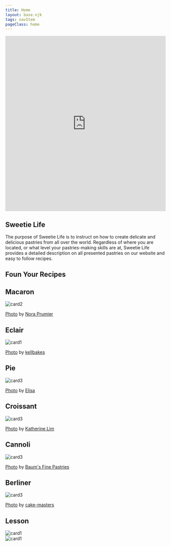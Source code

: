 ```yaml
---
title: Home
layout: base.njk
tags: navItem
pageClass: home
---
```

<main>
<body>
  <article class="hero">
   <div class="video">
      <iframe class="videocontent" width="100%" height="550" src="https://www.youtube.com/embed/2rOcCug6heU" title="YouTube video player" frameborder="0" allow="accelerometer; autoplay; clipboard-write; encrypted-media; gyroscope; picture-in-picture" allowfullscreen></iframe>
    </div>
    <div class="herotext w50">
      <h1>Sweetie Life</h1>
      <p>The purpose of Sweetie Life is to instruct on how to create delicate and delicious pastries from all over the world. Regardless of where you are located, or what level your pastries-making skills are at, Sweetie Life provides a detailed description on all presented pastries on our website and easy to follow recipes.</p>
    </div>
    
  </div>
 
</article>

<!--  <div class="search">
    <form>
					<label>
						<input type="text" size="25" name="gr">
					</label>
					<input type="submit" value="search" class="btn">
				</form>
  </div>-->
 
  <section class="container">
     <div class="title">
     <h1 class="p40">Foun Your Recipes</h1>
     </div>
      <div class="home_container" >
      <div class="card">
        <h2>Macaron</h2>
        <img src="/images/s-m.jpg" alt="card2">
         <p class="credit"><a href="https://www.flickr.com/photos/nora_prumier/33395060056/in/photolist-ST1pTw-rHcsLT-rdZu4f-VzNRFH-rpLYU1-CSW6vJ-2ehZ8s1-LGuZ4Y-yh1Tfh-Cah2EG-8RzMmG-SRxtGm-LKaKTh-rbqPoJ-Mx9Jjx-Pip4pY-Kijfo9-LU91So-EhKAAg-ENVs93-zbJvkS-BAiTZr-22oYcct-CpbDBR-22PbCDc-27iW3En-JTZwjR-8RYzK3-qUNcVS-GNUA88-WBZ1iH-vuWwz8-JhdxFr-GXTVoa-AH3okp-236KjLW-tyj6hY-vpCQhk-v7Hp4d-36ERNq-xfaYoH-215u3Y3-RgRZhN-y18iKq-BSvsb1-z8HHHf-UGzCMZ-qLpNtT-qvCoe4-VSCV4A">Photo</a> by <a href="https://www.flickr.com/photos/laurelquist/">Nora Prumier</a></p>
      </div>
      <div class="card">
        <h2>Eclair</h2>
        <img src="/images/s-eclairs.jpg" alt="card1">
        <p class="credit"><a href="https://www.flickr.com/photos/kellbakes/15944340533/sizes/c/">Photo</a> by <a href="https://www.flickr.com/photos/kellbakes/15944340533/sizes/c/">kellbakes</a></p>
      </div>
      <div class="card">
        <h2>Pie</h2>
        <img src="/images/s-pie.jpg" alt="card3">
         <p class="credit"><a href="https://www.flickr.com/photos/31134010@N02/31173242456/in/photolist-PuF1Vw-MUuN1G-MjaRG3-ZUn9Rb-QTqJNo-QkorRW-LkMxNo-z6EdHQ-KCh51Y-2cmgM47-MS53P4-YzsxGn-8Rxe6m-NHUfof-AZhK3r-Ch4VQ3-ZodNsi-YZp7qu-CnyLmA-CJ5oe7-VAZRBX-21cdeeY-GNCx3B-UF5BEv-YqYWos-ZzbHkY-F9iCYr-23PowwR-PVTQFn-2bqp7dw-MFxJ71-MNA9bb-AFs14j-8Pe3qK-YioXPA-YioXGG-zTcDYV-Zu1yNh-NvYgW8-s95w2q-HmHa4b-zvGorD-Y9LHcf-Bfgzr5-ZUPHV5-Lq6kzB-TFU8ag-MJyh4s-zFqHcB-Ai5pqw">Photo</a> by <a href="https://www.flickr.com/photos/31134010@N02/">Elisa

</a></p>
      </div>
      <div class="card">
        <h2>Croissant</h2>
        <img src="/images/s-cro.jpg" alt="card3">
         <p class="credit"><a href="https://www.flickr.com/photos/ultrakml/32708308983/in/photolist-rfQ3uw-qwiys3-RQjCHM-CVXGvx-CXCiGZ-SeD989-TkMK7z-GAaTuR-tnf2BX-sGEnY9-XYs4Sm-KmCFsX-AeFPZt-29advba-T6Ymw3-sEyRJt-HJjBdP-rNfghW-qTxr3u-qTxq8y-vwU4YD-28LwuLW-F2ksc8-Xth7XL-Tm9SaX-ESErUE-K4KBMo-ANTTtS-Y9Mewi-KAz9qe-LUXrw1-22qWfqF-rKuPKa-rTAXLr-JHJKW6-XVM2Fn-28PimJz-yE6WXr-x1EFVt-srKgyN-sczNZk-KDP9WD-HCAU5F-AaTj9d-AaTnP9-CMSJew-T9n1Ln-Jp7wMF-FDR4hH-qwiyUL/">Photo</a> by  <a href="https://live.staticflickr.com/2880/32708308983_8f5b6621c8_b.jpg">Katherine Lim</a></p>
      </div>
       <div class="card">
        <h2>Cannoli</h2>
        <img src="/images/s-car.jpg" alt="card3">
         <p class="credit"><a href="https://www.flickr.com/photos/baumsfinepastries/41390385841/in/photolist-264wxG6-5QzTMA-K99T3A-E5g9Kc-K1JNWD-rkiqCX-U7HMeM-r5Tgg4-HJDnXs-xjLgWD-HGVEeY-JmUENW-JSqyFN-G8M23b-2aMiYm2-JYuAsw-K8GeSD-28EFNT-HpN39w-PXVRK-tggN16-JeEZPt-MVEPaY-VPqjYP-R5xVuD-vgqE86-GwrfKd-CPqbpQ-wb5Lym-NjgRFf-Ab2QB7-227sTJc-yAqZ6R-JmYcrn-KbsjKF-JmYhav-KfvW5U-JmYhka-JmY8hF-22bg281-s8QRgi-GUykfF-J8kk9u-EunAnz-vhv9uc-w1y1jz-rDhCwT-JeEZMV-ToS7U2-qAp5HE">Photo</a> by <a href="https://www.flickr.com/photos/baumsfinepastries/">Baum's Fine Pastries</a></p>
      </div>
       <div class="card">
        <h2>Berliner</h2>
        <img src="/images/s-ber.jpg" alt="card3">
         <p class="credit"><a href="https://shop.cake-masters.com/en/ingredients/baking-mixes/cupcakes-cookies/cake-masters-baking-mix-berlin-donut-500g">Photo</a> by <a href="https://shop.cake-masters.com/en/">
cake-masters</a></p>
      </div>
      </div>


  </section>

  <section class="container">
    <h1 class="title">Lesson</h1>
    <div class="lesson">
      <div class="lessoncard">
      <img src="https://place-hold.it/600x450.jpg" alt="card1">
        </div>
       <div class="lessoncard">
      <img src="https://place-hold.it/600x450.jpg" alt="card1">
       </div>
       </div>
    </div>
  </section>
  
 <script src="script.js"></script>
</body>

</main>